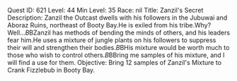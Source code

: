 Quest ID: 621
Level: 44
Min Level: 35
Race: nil
Title: Zanzil's Secret
Description: Zanzil the Outcast dwells with his followers in the Jubuwai and Aboraz Ruins, northeast of Booty Bay.He is exiled from his tribe.Why? Well...$B$BZanzil has methods of bending the minds of others, and his leaders fear him.He uses a mixture of jungle plants on his followers to suppress their will and strengthen their bodies.$B$BHis mixture would be worth much to those who wish to control others.$B$BBring me samples of his mixture, and I will find a use for them.
Objective: Bring 12 samples of Zanzil's Mixture to Crank Fizzlebub in Booty Bay.
